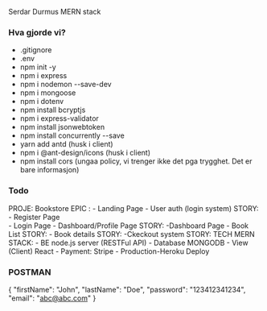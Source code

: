Serdar Durmus
MERN stack

### Hva gjorde vi?
- .gitignore 
- .env
- npm init -y
- npm i express
- npm i nodemon --save-dev
- npm i mongoose
- npm i dotenv
- npm install bcryptjs
- npm i express-validator
- npm install jsonwebtoken
- npm install concurrently --save
- yarn add antd (husk i client)
- npm i @ant-design/icons (husk i client)
- npm install cors (ungaa policy, vi trenger ikke det pga trygghet. Det er bare informasjon)

### Todo
PROJE: Bookstore
EPIC :  - Landing Page
        - User auth (login system)
                STORY:  - Register Page      
                        - Login Page
        - Dashboard/Profile Page
                STORY:  -Dashboard Page
        - Book List
                STORY:
        - Book details
                STORY:
        -Ckeckout system
                STORY:
TECH MERN STACK:    - BE node.js server (RESTFul API)
                    - Database MONGODB
                    - View (Client) React
                    - Payment: Stripe
                    - Production-Heroku Deploy

### POSTMAN
{
    "firstName": "John",
    "lastName": "Doe",
    "password": "123412341234",
    "email": "abc@abc.com" 
}